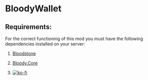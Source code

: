 # BloodyWallet

## Requirements:

For the correct functioning of this mod you must have the following dependencies installed on your server:

1. [Bloodstone](https://github.com/decaprime/Bloodstone)
2. [Bloody.Core](https://github.com/oscarpedrero/BloodyCore)

3. [![ko-fi](https://ko-fi.com/img/githubbutton_sm.svg)](https://ko-fi.com/K3K8ENRQY)
